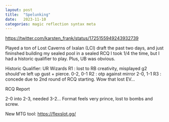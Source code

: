 ```yaml
---
layout: post
title:  "Spelunking"
date:   2023-11-10 
categories: magic reflection syntax meta
---
```

https://twitter.com/karsten_frank/status/1725155949243932739

Played a ton of Lost Caverns of Ixalan (LCI) draft the past two days, and just fininshed building my sealed pool in a sealed RCQ
I took 1/4 the time, but I had a historic qualifier to play. Plus, UB was obvious.

Historic Qualifier: UR Wizards
R1 : lost to RB creativity, misplayed g2 should've left up gust + pierce. 0-2, 0-1
R2 : otp against mirror 2-0, 1-1
R3 : concede due to 2nd round of RCQ starting. Wow that lost EV...

RCQ Report

2-0 into 2-3, needed 3-2... Format feels very prince, lost to bombs and screw.


New MTG tool: 
https://flexslot.gg/

